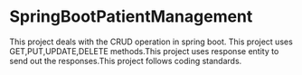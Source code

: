 # SpringBootPatientManagement
This project deals with the CRUD operation in spring boot. This project uses GET,PUT,UPDATE,DELETE methods.This project uses response entity to send out the responses.This project follows coding standards.
